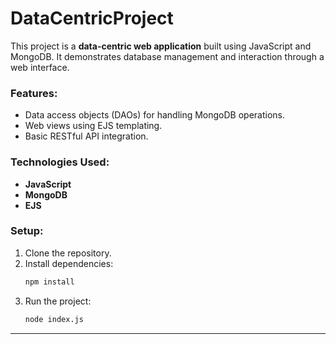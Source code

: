 # DataCentricProject

This project is a **data-centric web application** built using JavaScript and MongoDB. It demonstrates database management and interaction through a web interface.

### Features:
- Data access objects (DAOs) for handling MongoDB operations.
- Web views using EJS templating.
- Basic RESTful API integration.

### Technologies Used:
- **JavaScript**
- **MongoDB**
- **EJS**

### Setup:
1. Clone the repository.
2. Install dependencies:
   ```bash
   npm install
   ```
3. Run the project:
   ```bash
   node index.js
   ```

--- 
